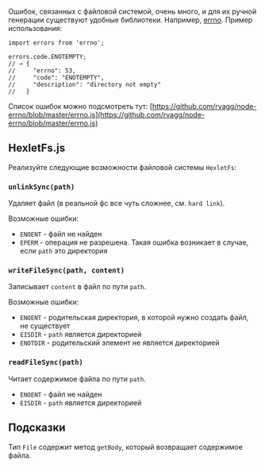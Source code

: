 Ошибок, связанных с файловой системой, очень много, и для их ручной генерации существуют удобные библиотеки. Например, [errno](https://github.com/rvagg/node-errno). Пример использования:

```
import errors from 'errno';

errors.code.ENOTEMPTY;
// → {
//     "errno": 53,
//     "code": "ENOTEMPTY",
//     "description": "directory not empty"
//   }
```

Список ошибок можно подсмотреть тут: [https://github.com/rvagg/node-errno/blob/master/errno.js](https://github.com/rvagg/node-errno/blob/master/errno.js)

## HexletFs.js

Реализуйте следующие возможности файловой системы `HexletFs`:

### `unlinkSync(path)`

Удаляет файл (в реальной фс все чуть сложнее, см. `hard link`).

Возможные ошибки:

* `ENOENT` - файл не найден
* `EPERM` - операция не разрешена. Такая ошибка возникает в случае, если `path` это директория

### `writeFileSync(path, content)`

Записывает `content` в файл по пути `path`.

Возможные ошибки:

* `ENOENT` - родительская директория, в которой нужно создать файл, не существует
* `EISDIR` - `path` является директорией
* `ENOTDIR` - родительский элемент не является директорией

### `readFileSync(path)`

Читает содержимое файла по пути `path`.

* `ENOENT` - файл не найден
* `EISDIR` - `path` является директорией

## Подсказки

Тип `File` содержит метод `getBody`, который возвращает содержимое файла.
